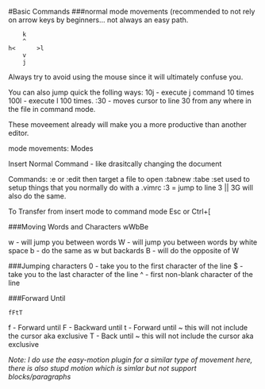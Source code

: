 #Basic Commands
###normal mode movements
(recommended to not rely on arrow keys by beginners... not always an easy path.

        k
        ^
    h<      >l
        v
        j

Always try to avoid using the mouse since it will ultimately confuse you. 

You can also jump quick the folling ways:
10j - execute j command 10 times
100l - execute l 100 times.
:30 - moves cursor to line 30 from any where in the file in command mode.

These moveement already will make you a more productive than another editor.

mode movements:
Modes

Insert 
Normal
Command - like drasitcally changing the document

Commands:
:e or :edit then target a file to open
:tabnew
:tabe
:set used to setup things that you normally do with a .vimrc
:3 = jump to line 3 || 3G will also do the same.

To Transfer from insert mode to command mode
Esc or Ctrl+[

###Moving Words and Characters
wWbBe

w - will jump you between words
W - will jump you between words by white space
b - do the same as w but backards
B - will do the opposite of W

###Jumping characters
0 - take you to the first character of the line
$ - take you to the last character of the line
^ - first non-blank character of the line

###Forward Until 

```
fFtT
```

f - Forward until 
F - Backward until
t - Forward until ~ this will not include the cursor aka exclusive
T - Back until ~ this will not include the cursor aka exclusive

*Note: I do use the easy-motion plugin for a similar type of movement here, there is also stupd motion which is simlar but not support blocks/paragraphs*

